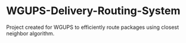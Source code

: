 # WGUPS-Delivery-Routing-System
Project created for WGUPS to efficiently route packages using closest neighbor algorithm.

